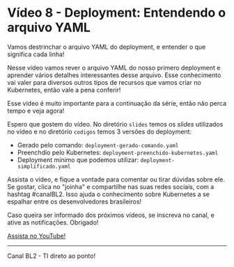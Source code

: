 # Vídeo 8 - Deployment: Entendendo o arquivo YAML

Vamos destrinchar o arquivo YAML do deployment, e entender o que significa cada linha!

Nesse vídeo vamos rever o arquivo YAML do nosso primero deployment e aprender vários detalhes interessantes desse arquivo. Esse conhecimento vai valer para diversos outros tipos de recursos que vamos criar no Kubernetes, então vale a pena conferir!

Esse vídeo é muito importante para a continuação da série, então não perca tempo e veja agora!

Espero que gostem do vídeo. No diretório `slides` temos os *slides* utilizados no vídeo e no diretório `codigos` temos 3 versões do deployment:

* Gerado pelo comando: `deployment-gerado-comando.yaml`
* Preenchdio pelo Kubernetes: `deployment-preenchido-kubernetes.yaml`
* Deployment mínimo que podemos utilizar: `deployment-simplificado.yaml`

Assista o vídeo, e fique a vontade para comentar ou tirar dúvidas sobre ele. Se gostar, clica no "joinha" e compartilhe nas suas redes sociais, com a hashtag #canalBL2. Isso ajuda o conhecimento sobre Kubernetes a se espalhar entre os desenvolvedores brasileiros!

Caso queira ser informado dos próximos vídeos, se inscreva no canal, e ative as notificações. Obrigado!

[Assista no YouTube!](https://youtu.be/Xka48o8Sjy8)

---
Canal BL2  - TI direto ao ponto!